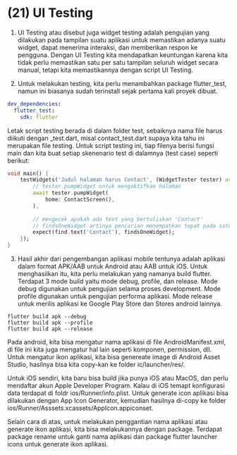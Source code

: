 # (21) UI Testing

1. UI Testing atau disebut juga widget testing adalah pengujian yang dilakukan pada tampilan suatu aplikasi untuk memastikan adanya suatu widget, dapat menerima interaksi, dan memberikan respon ke pengguna. Dengan UI Testing kita mendapatkan keuntungan karena kita tidak perlu memastikan satu per satu tampilan seluruh widget secara manual, tetapi kita memastikannya dengan script UI Testing.

2. Untuk melakukan testing, kita perlu menambahkan package flutter_test, namun ini biasanya sudah terinstall sejak pertama kali proyek dibuat.
```yaml
dev_dependencies:
  flutter_test:
    sdk: flutter
```
Letak script testing berada di dalam folder test, sebaiknya nama file harus diikuti dengan _test.dart, misal contact_test.dart supaya kita tahu ini merupakan file testing. Untuk script testing ini, tiap filenya berisi fungsi main dan kita buat setiap skenenario test di dalamnya (test case) seperti berikut:
```dart
void main() {
    testWidgets('Judul halaman harus Contact', (WidgetTester tester) async {
        // tester.pumpWidget untuk mengaktifkan halaman
        await tester.pumpWidget(
            home: ContactScreen(),
        ),
        
        // mengecek apakah ada text yang bertuliskan 'Contact'
        // findsOneWidget artinya pencarian menempatkan tepat pada satu widget di Widget Tree
        expect(find.text('Contact'), findsOneWidget);
    });
}
```

3. Hasil akhir dari pengembangan aplikasi mobile tentunya adalah aplikasi dalam format APK/AAB untuk Android atau AAB untuk iOS. Untuk menghasilkan itu, kita perlu melakukan yang namanya build flutter. Terdapat 3 mode build yaitu mode debug, profile, dan release. Mode debug digunakan untuk pengujian selama proses development. Mode profile digunakan untuk pengujian performa aplikasi. Mode release untuk merilis aplikasi ke Google Play Store dan Stores android lainnya.
```
flutter build apk --debug
flutter build apk --profile
flutter build apk --release
```

Pada android, kita bisa mengatur nama aplikasi di file AndroidManifest.xml, di file ini kita juga mengatur hal lain seperti komponen, permission, dll. Untuk mengatur ikon aplikasi, kita bisa genereate image di Android Asset Studio, hasilnya bisa kita copy-kan ke folder ic/launcher/res/.

Untuk iOS sendiri, kita baru bisa build jika punya iOS atau MacOS, dan perlu mendaftar akun Apple Developer Program. Kalau di iOS temapt konfigurasi data terdapat di foldr ios/Runner/info.plist. Untuk generate icon aplikasi bisa dilakukan dengan App Icon Generator, kemudian hasilnya di-copy ke folder ios/Runner/Asssets.xcassets/AppIcon.appiconset.

Selain cara di atas, untuk melakukan penggantian nama aplikasi atau generate ikon aplikasi, kita bisa melakukannya dengan package. Terdapat package rename untuk ganti nama aplikasi dan package flutter launcher icons untuk generate ikon aplikasi.
